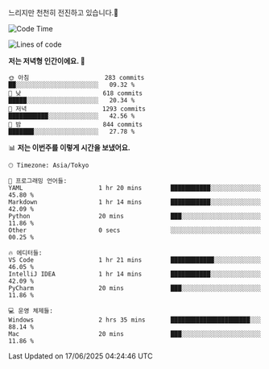 느리지만 천천히 전진하고 있습니다.🐢

<!--START_SECTION:waka-->
![Code Time](http://img.shields.io/badge/Code%20Time-1%2C597%20hrs%2050%20mins-blue)

![Lines of code](https://img.shields.io/badge/%EC%A0%80%EB%8A%94%20%EC%97%AC%ED%83%9C%EA%B9%8C%EC%A7%80%20-919.4%20thousand%20%EC%A4%84%EC%9D%98%20%EC%BD%94%EB%93%9C%EB%A5%BC%20%EC%9E%91%EC%84%B1%ED%96%88%EC%96%B4%EC%9A%94.-blue)

**저는 저녁형 인간이에요. 🦉** 

```text
🌞 아침                     283 commits         ██░░░░░░░░░░░░░░░░░░░░░░░   09.32 % 
🌆 낮　                     618 commits         █████░░░░░░░░░░░░░░░░░░░░   20.34 % 
🌃 저녁                     1293 commits        ███████████░░░░░░░░░░░░░░   42.56 % 
🌙 밤　                     844 commits         ███████░░░░░░░░░░░░░░░░░░   27.78 % 
```


📊 **저는 이번주를 이렇게 시간을 보냈어요.** 

```text
🕑︎ Timezone: Asia/Tokyo

💬 프로그래밍 언어들: 
YAML                     1 hr 20 mins        ███████████░░░░░░░░░░░░░░   45.80 % 
Markdown                 1 hr 14 mins        ███████████░░░░░░░░░░░░░░   42.09 % 
Python                   20 mins             ███░░░░░░░░░░░░░░░░░░░░░░   11.86 % 
Other                    0 secs              ░░░░░░░░░░░░░░░░░░░░░░░░░   00.25 % 

🔥 에디터들: 
VS Code                  1 hr 21 mins        ████████████░░░░░░░░░░░░░   46.05 % 
IntelliJ IDEA            1 hr 14 mins        ███████████░░░░░░░░░░░░░░   42.09 % 
PyCharm                  20 mins             ███░░░░░░░░░░░░░░░░░░░░░░   11.86 % 

💻 운영 체제들: 
Windows                  2 hrs 35 mins       ██████████████████████░░░   88.14 % 
Mac                      20 mins             ███░░░░░░░░░░░░░░░░░░░░░░   11.86 % 
```


 Last Updated on 17/06/2025 04:24:46 UTC
<!--END_SECTION:waka-->
